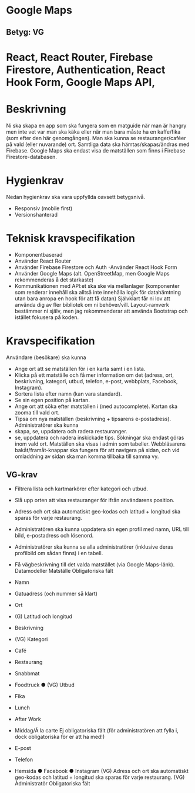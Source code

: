 # Google Maps 

## Betyg: VG 

# React, React Router, Firebase Firestore, Authentication, React Hook Form, Google Maps API, 
# Beskrivning
Ni ska skapa en app som ska fungera som en matguide när man är hangry men inte vet var
man ska käka eller när man bara måste ha en kaffe/fika (som efter den här genomgången). Man ska kunna se restauranger/caféer på vald (eller nuvarande) ort.
Samtliga data ska hämtas/skapas/ändras med Firebase. Google Maps ska endast visa de matställen som finns i Firebase Firestore-databasen.

# Hygienkrav
Nedan hygienkrav ska vara uppfyllda oavsett betygsnivå.
 - Responsiv (mobile first)
 - Versionshanterad 

# Teknisk kravspecifikation
 - Komponentbaserad
 - Använder React Router
- Använder Firebase Firestore och Auth
  -Använder React Hook Form
- Använder Google Maps (alt. OpenStreetMap, men Google Maps rekommenderas å det starkaste)
- Kommunikationen med API:et ska ske via mellanlager (komponenter som renderar innehåll ska alltså inte innehålla logik för datahämtning utan bara anropa en hook för att få datan)
Självklart får ni lov att använda dig av fler bibliotek om ni behöver/vill. Layout-ramverk bestämmer ni själv, men jag rekommenderar att använda Bootstrap och istället fokusera på koden.

# Kravspecifikation
Användare (besökare) ska kunna
- Ange ort att se matställen för i en karta samt i en lista.
- Klicka på ett matställe och få mer information om det (adress, ort, beskrivning,
kategori, utbud, telefon, e-post, webbplats, Facebook, Instagram).
- Sortera lista efter namn (kan vara standard).
- Se sin egen position på kartan.
- Ange ort att söka efter matställen i (med autocomplete). Kartan ska zooma till vald
ort.
- Tipsa om nya matställen (beskrivning + tipsarens e-postadress).
Administratörer ska kunna
- skapa, se, uppdatera och radera restauranger.
- se, uppdatera och radera inskickade tips.
Sökningar ska endast göras inom vald ort.
Matställen ska visas i admin som tabeller.
Webbläsarens bakåt/framåt-knappar ska fungera för att navigera på sidan, och vid omladdning av sidan ska man komma tillbaka till samma vy.

## VG-krav
- Filtrera lista och kartmarkörer efter kategori och utbud.
- Slå upp orten att visa restauranger för ifrån användarens position.
- Adress och ort ska automatiskt geo-kodas och latitud + longitud ska sparas för varje
restaurang.
- Administratören ska kunna uppdatera sin egen profil med namn, URL till bild,
e-postadress och lösenord.
- Administratörer ska kunna se alla administratörer (inklusive deras profilbild om sådan
finns) i en tabell.
- Få vägbeskrivning till det valda matstället (via Google Maps-länk).
Datamodeller
Matställe
Obligatoriska fält
- Namn
- Gatuadress (och nummer så klart)
- Ort
- (G) Latitud och longitud
- Beskrivning
- (VG) Kategori
- Café
- Restaurang
 
- Snabbmat
- Foodtruck ● (VG) Utbud
- Fika
- Lunch
- After Work
- Middag/Á la carte
Ej obligatoriska fält
(för administratören att fylla i, dock obligatoriska för er att ha med!)
- E-post
- Telefon
- Hemsida ● Facebook ● Instagram
(VG) Adress och ort ska automatiskt geo-kodas och latitud + longitud ska sparas för varje restaurang.
(VG) Administratör Obligatoriska fält

